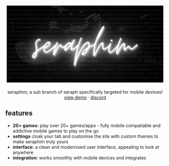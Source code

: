 <img src="images/seraphimbanner.png">
  <p align="center">
    seraphim; a sub branch of seraph specifically targeted for mobile devices!
    <br/>
    <a href="https://seraphim.reveriestudios.online/">view demo</a>
    ·
    <a href="https://discord.gg/ZyZDmx3zuQ">discord</a>
  </p>

## features
- **20+ games:** play over 20+ games/apps - fully mobile compatiable and addictive mobile games to play on the go
- **settings** cloak your tab and customise the site with custom themes to make seraphim truly yours
- **interface:** a clean and modernised user interface, appealing to look at anywhere
- **integration:** works smoothly with mobile devices and integrates 
